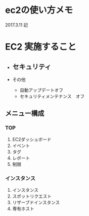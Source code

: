 # ec2の使い方メモ
2017.3.11 記

# EC2 実施すること

* セキュリティ
  - 

* その他
  - 自動アップデートオフ
  - セキュリティメンテナンス　オフ
  



## メニュー構成

### TOP
1. EC2ダッシュボード
1. イベント
1. タグ
1. レポート
1. 制限

### インスタンス

1. インスタンス
1. スポットリクエスト
1. リザーブドインスタンス
1. 専有ホスト

